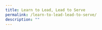 ```yaml
---
title: Learn to Lead, Lead to Serve
permalink: /learn-to-lead-lead-to-serve/
description: ""
---
```

